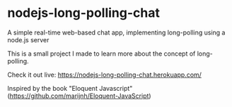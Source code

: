# nodejs-long-polling-chat
A simple real-time web-based chat app, implementing long-polling using a node.js server

This is a small project I made to learn more about the concept of long-polling.

Check it out live: https://nodejs-long-polling-chat.herokuapp.com/ 

Inspired by the book "Eloquent Javascript" (https://github.com/marijnh/Eloquent-JavaScript)
